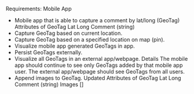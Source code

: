 Requirements: Mobile App
- Mobile app that is able to capture a comment by lat/long (GeoTag)
  Attributes of GeoTag
  Lat
  Long
  Comment (string)
- Capture GeoTag based on current location.
- Capture GeoTag based on a specified location on map (pin).
- Visualize mobile app generated GeoTags in app.
- Persist GeoTags externally.
- Visualize all GeoTags in an external app/webpage.
  Details
     The mobile app should continue to see only GeoTags added by that mobile app user.
     The external app/webpage should see GeoTags from all users.
- Append images to GeoTag.
  Updated Attributes of GeoTag
     Lat
     Long
     Comment (string)
     Images []
